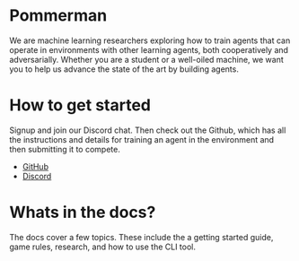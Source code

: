 # Pommerman


We are machine learning researchers exploring how to train agents that can operate in environments with other learning agents, both cooperatively and adversarially. Whether you are a student or a well-oiled machine, we want you to help us advance the state of the art by building agents.


# How to get started

Signup and join our Discord chat. Then check out the Github, which has all the instructions and details for training an agent in the environment and then submitting it to compete.

- [GitHub](https://github.com/MultiAgentLearning/playground)
- [Discord](https://discord.gg/wjVJEDc)

# Whats in the docs?

The docs cover a few topics. These include the a getting started guide, game rules, research, and how to use the CLI tool.